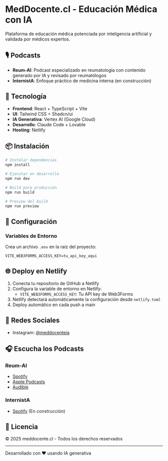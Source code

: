 # MedDocente.cl - Educación Médica con IA

Plataforma de educación médica potenciada por inteligencia artificial y validada por médicos expertos.

## 🎙️ Podcasts

- **Reum-AI**: Podcast especializado en reumatología con contenido generado por IA y revisado por reumatólogos
- **InternistA**: Enfoque práctico de medicina interna (en construcción)

## 🚀 Tecnología

- **Frontend**: React + TypeScript + Vite
- **UI**: Tailwind CSS + Shadcn/ui
- **IA Generativa**: Vertex AI (Google Cloud)
- **Desarrollo**: Claude Code + Lovable
- **Hosting**: Netlify

## 📦 Instalación

```bash
# Instalar dependencias
npm install

# Ejecutar en desarrollo
npm run dev

# Build para producción
npm run build

# Preview del build
npm run preview
```

## 🔧 Configuración

### Variables de Entorno

Crea un archivo `.env` en la raíz del proyecto:

```env
VITE_WEB3FORMS_ACCESS_KEY=tu_api_key_aqui
```

## 🌐 Deploy en Netlify

1. Conecta tu repositorio de GitHub a Netlify
2. Configura la variable de entorno en Netlify:
   - `VITE_WEB3FORMS_ACCESS_KEY`: Tu API key de Web3Forms
3. Netlify detectará automáticamente la configuración desde `netlify.toml`
4. Deploy automático en cada push a main

## 📱 Redes Sociales

- Instagram: [@meddocenteia](https://www.instagram.com/meddocenteia)

## 🎧 Escucha los Podcasts

### Reum-AI
- [Spotify](https://open.spotify.com/show/2Oj1c5WZ28vn276XgBEjJQ)
- [Apple Podcasts](https://podcasts.apple.com/us/channel/reum-ai/id6746176249)
- [Audible](https://www.audible.com/es_US/podcast/Reum-AI/B0F9D3GCBK)

### InternistA
- [Spotify](https://open.spotify.com/show/5J0SZhTLisK6NFV2X8tpLI) (En construcción)

## 📄 Licencia

© 2025 meddocente.cl - Todos los derechos reservados

---

Desarrollado con ❤️ usando IA generativa
